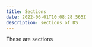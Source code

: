 ```yaml
---
title: Sections
date: 2022-06-01T10:08:28.565Z
description: sections of DS
---
```

These are sections